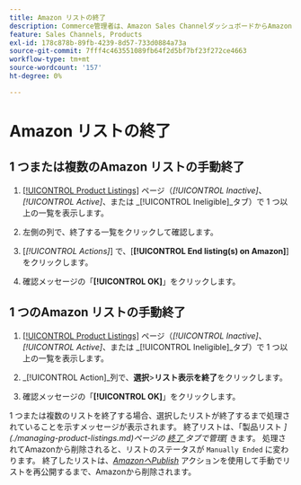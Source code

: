 ```yaml
---
title: Amazon リストの終了
description: Commerce管理者は、Amazon Sales ChannelダッシュボードからAmazon リストを終了できます。
feature: Sales Channels, Products
exl-id: 178c878b-89fb-4239-8d57-733d0884a73a
source-git-commit: 7fff4c463551089fb64f2d5bf7bf23f272ce4663
workflow-type: tm+mt
source-wordcount: '157'
ht-degree: 0%

---
```


# Amazon リストの終了

## 1 つまたは複数のAmazon リストの手動終了

1. [[!UICONTROL Product Listings]](./managing-product-listings.md) ページ（_[!UICONTROL Inactive]_、_[!UICONTROL Active]_、または _[!UICONTROL Ineligible]_タブ）で 1 つ以上の一覧を表示します。

1. 左側の列で、終了する一覧をクリックして確認します。

1. [_[!UICONTROL Actions]_] で、[**[!UICONTROL End listing(s) on Amazon]**] をクリックします。

1. 確認メッセージの「**[!UICONTROL OK]**」をクリックします。

## 1 つのAmazon リストの手動終了

1. [[!UICONTROL Product Listings]](./managing-product-listings.md) ページ（_[!UICONTROL Inactive]_、_[!UICONTROL Active]_、または _[!UICONTROL Ineligible]_タブ）で 1 つ以上の一覧を表示します。

1. _[!UICONTROL Action]_列で、**選択**>**リスト表示を終了**をクリックします。

1. 確認メッセージの「**[!UICONTROL OK]**」をクリックします。

1 つまたは複数のリストを終了する場合、選択したリストが終了するまで処理されていることを示すメッセージが表示されます。 終了リストは、「製品リスト _](./managing-product-listings.md)ページの [ 終了 ](./ended-listings.md) タブで管理[_ きます。 処理されてAmazonから削除されると、リストのステータスが `Manually Ended` に変わります。 終了したリストは、[_AmazonへPublish_](./publish-listings-manually.md) アクションを使用して手動でリストを再公開するまで、Amazonから削除されます。
